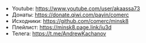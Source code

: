 - Youtube: https://www.youtube.com/user/akaassa73
- Донаты: https://donate.qiwi.com/payin/comerc
- Исходники: https://github.com/comerc/minsk8
- Плейлист: https://minsk8.page.link/iu3d
- Телега: https://t.me/AndrewKachanov
